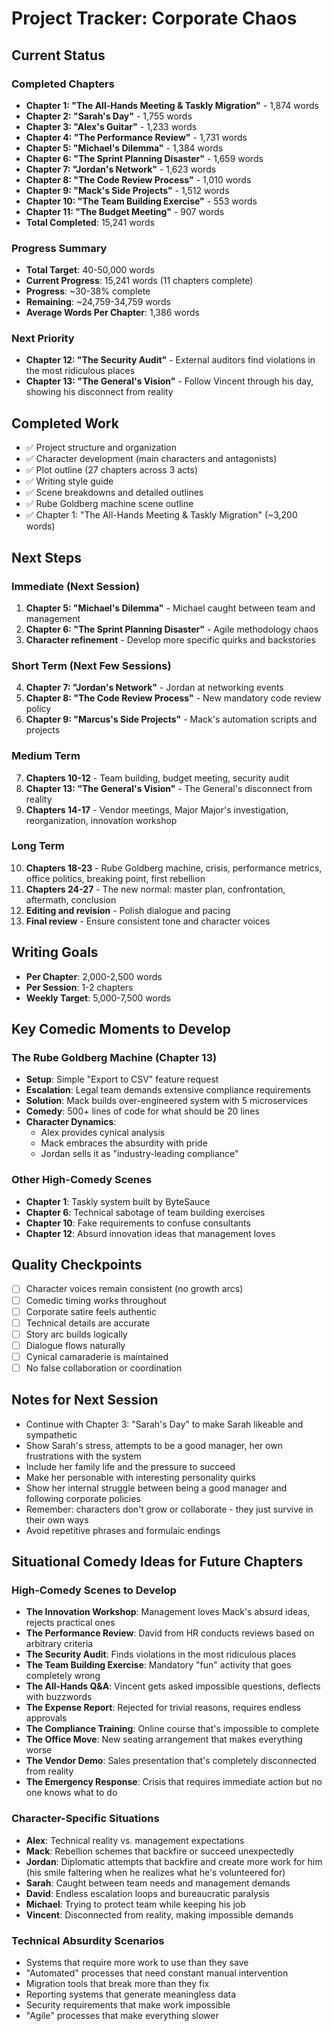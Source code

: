 # Project Tracker: Corporate Chaos

## Current Status

### Completed Chapters
- **Chapter 1: "The All-Hands Meeting & Taskly Migration"** - 1,874 words
- **Chapter 2: "Sarah's Day"** - 1,755 words
- **Chapter 3: "Alex's Guitar"** - 1,233 words
- **Chapter 4: "The Performance Review"** - 1,731 words
- **Chapter 5: "Michael's Dilemma"** - 1,384 words
- **Chapter 6: "The Sprint Planning Disaster"** - 1,659 words
- **Chapter 7: "Jordan's Network"** - 1,623 words
- **Chapter 8: "The Code Review Process"** - 1,010 words
- **Chapter 9: "Mack's Side Projects"** - 1,512 words
- **Chapter 10: "The Team Building Exercise"** - 553 words
- **Chapter 11: "The Budget Meeting"** - 907 words
- **Total Completed**: 15,241 words

### Progress Summary
- **Total Target**: 40-50,000 words
- **Current Progress**: 15,241 words (11 chapters complete)
- **Progress**: ~30-38% complete
- **Remaining**: ~24,759-34,759 words
- **Average Words Per Chapter**: 1,386 words

### Next Priority
- **Chapter 12: "The Security Audit"** - External auditors find violations in the most ridiculous places
- **Chapter 13: "The General's Vision"** - Follow Vincent through his day, showing his disconnect from reality



## Completed Work
- ✅ Project structure and organization
- ✅ Character development (main characters and antagonists)
- ✅ Plot outline (27 chapters across 3 acts)
- ✅ Writing style guide
- ✅ Scene breakdowns and detailed outlines
- ✅ Rube Goldberg machine scene outline
- ✅ Chapter 1: "The All-Hands Meeting & Taskly Migration" (~3,200 words)

## Next Steps

### Immediate (Next Session)
1. **Chapter 5: "Michael's Dilemma"** - Michael caught between team and management
2. **Chapter 6: "The Sprint Planning Disaster"** - Agile methodology chaos
3. **Character refinement** - Develop more specific quirks and backstories

### Short Term (Next Few Sessions)
4. **Chapter 7: "Jordan's Network"** - Jordan at networking events
5. **Chapter 8: "The Code Review Process"** - New mandatory code review policy
6. **Chapter 9: "Marcus's Side Projects"** - Mack's automation scripts and projects

### Medium Term
7. **Chapters 10-12** - Team building, budget meeting, security audit
8. **Chapter 13: "The General's Vision"** - The General's disconnect from reality
9. **Chapters 14-17** - Vendor meetings, Major Major's investigation, reorganization, innovation workshop

### Long Term
10. **Chapters 18-23** - Rube Goldberg machine, crisis, performance metrics, office politics, breaking point, first rebellion
11. **Chapters 24-27** - The new normal: master plan, confrontation, aftermath, conclusion
12. **Editing and revision** - Polish dialogue and pacing
13. **Final review** - Ensure consistent tone and character voices

## Writing Goals
- **Per Chapter**: 2,000-2,500 words
- **Per Session**: 1-2 chapters
- **Weekly Target**: 5,000-7,500 words

## Key Comedic Moments to Develop

### The Rube Goldberg Machine (Chapter 13)
- **Setup**: Simple "Export to CSV" feature request
- **Escalation**: Legal team demands extensive compliance requirements
- **Solution**: Mack builds over-engineered system with 5 microservices
- **Comedy**: 500+ lines of code for what should be 20 lines
- **Character Dynamics**: 
  - Alex provides cynical analysis
  - Mack embraces the absurdity with pride
  - Jordan sells it as "industry-leading compliance"

### Other High-Comedy Scenes
- **Chapter 1**: Taskly system built by ByteSauce
- **Chapter 6**: Technical sabotage of team building exercises
- **Chapter 10**: Fake requirements to confuse consultants
- **Chapter 12**: Absurd innovation ideas that management loves

## Quality Checkpoints
- [ ] Character voices remain consistent (no growth arcs)
- [ ] Comedic timing works throughout
- [ ] Corporate satire feels authentic
- [ ] Technical details are accurate
- [ ] Story arc builds logically
- [ ] Dialogue flows naturally
- [ ] Cynical camaraderie is maintained
- [ ] No false collaboration or coordination

## Notes for Next Session
- Continue with Chapter 3: "Sarah's Day" to make Sarah likeable and sympathetic
- Show Sarah's stress, attempts to be a good manager, her own frustrations with the system
- Include her family life and the pressure to succeed
- Make her personable with interesting personality quirks
- Show her internal struggle between being a good manager and following corporate policies
- Remember: characters don't grow or collaborate - they just survive in their own ways
- Avoid repetitive phrases and formulaic endings 

## Situational Comedy Ideas for Future Chapters

### High-Comedy Scenes to Develop
- **The Innovation Workshop**: Management loves Mack's absurd ideas, rejects practical ones
- **The Performance Review**: David from HR conducts reviews based on arbitrary criteria
- **The Security Audit**: Finds violations in the most ridiculous places
- **The Team Building Exercise**: Mandatory "fun" activity that goes completely wrong
- **The All-Hands Q&A**: Vincent gets asked impossible questions, deflects with buzzwords
- **The Expense Report**: Rejected for trivial reasons, requires endless approvals
- **The Compliance Training**: Online course that's impossible to complete
- **The Office Move**: New seating arrangement that makes everything worse
- **The Vendor Demo**: Sales presentation that's completely disconnected from reality
- **The Emergency Response**: Crisis that requires immediate action but no one knows what to do

### Character-Specific Situations
- **Alex**: Technical reality vs. management expectations
- **Mack**: Rebellion schemes that backfire or succeed unexpectedly
- **Jordan**: Diplomatic attempts that backfire and create more work for him (his smile faltering when he realizes what he's volunteered for)
- **Sarah**: Caught between team needs and management demands
- **David**: Endless escalation loops and bureaucratic paralysis
- **Michael**: Trying to protect team while keeping his job
- **Vincent**: Disconnected from reality, making impossible demands

### Technical Absurdity Scenarios
- Systems that require more work to use than they save
- "Automated" processes that need constant manual intervention
- Migration tools that break more than they fix
- Reporting systems that generate meaningless data
- Security requirements that make work impossible
- "Agile" processes that make everything slower 